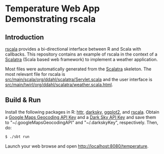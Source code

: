 # Temperature Web App Demonstrating rscala #

## Introduction ##

[rscala](https://github.com/dbdahl/rscala) provides a bi-directional interface
between R and Scala with callbacks.  This repository contains an example of
rscala in the context of a [Scalatra](http://scalatra.org/) (Scala based web
framework) to implement a weather application.

Most files were automatically generated from the
[Scalatra](http://scalatra.org/) skeleton.  The most relevant file for rscala
is
[src/main/scala/org/ddahl/scalatra/Servlet.scala](src/main/scala/org/ddahl/scalatra/Servlet.scala)
and the user interface is
[src/main/twirl/org/ddahl/scalatra/weather.scala.html](src/main/twirl/org/ddahl/scalatra/weather.scala.html).

## Build & Run ##

Install the following packages in R: <a
href="https://cran.r-project.org/package=httr">httr</a>, <a
href="https://cran.r-project.org/package=darksky">darksky</a>, <a
href="https://cran.r-project.org/package=ggplot2">ggplot2</a>, and <a
href="https://cran.r-project.org/package=rscala">rscala</a>.  Obtain a <a
href="https://developers.google.com/maps/documentation/geocoding/get-api-key">Google
Maps Geocoding API Key</a> and a <a href="https://darksky.net/dev">Dark Sky API
Key</a> and save them to "~/.googleMapsGeocodingAPI" and "~/.darkskyKey",
respectively.  Then, do:

```sh
$ ./sbt run
```

Launch your web browse and open
[http://localhost:8080/temperature](http://localhost:8080/temperature).

